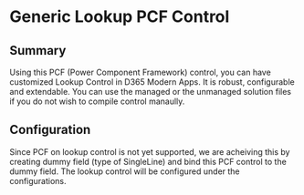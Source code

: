 # Generic Lookup PCF Control
## Summary
Using this PCF (Power Component Framework) control, you can have customized Lookup Control in D365 Modern Apps. It is robust, configurable and extendable. You can use the managed or the unmanaged solution files if you do not wish to compile control manaully.

## Configuration
Since PCF on lookup control is not yet supported, we are acheiving this by creating dummy field (type of SingleLine) and bind this PCF control to the dummy field. The lookup control will be configured under the configurations.
